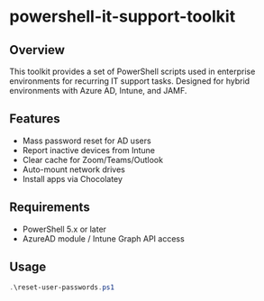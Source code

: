 # powershell-it-support-toolkit

## Overview
This toolkit provides a set of PowerShell scripts used in enterprise environments for recurring IT support tasks. Designed for hybrid environments with Azure AD, Intune, and JAMF.

## Features
- Mass password reset for AD users
- Report inactive devices from Intune
- Clear cache for Zoom/Teams/Outlook
- Auto-mount network drives
- Install apps via Chocolatey

## Requirements
- PowerShell 5.x or later
- AzureAD module / Intune Graph API access

## Usage
```powershell
.\reset-user-passwords.ps1
